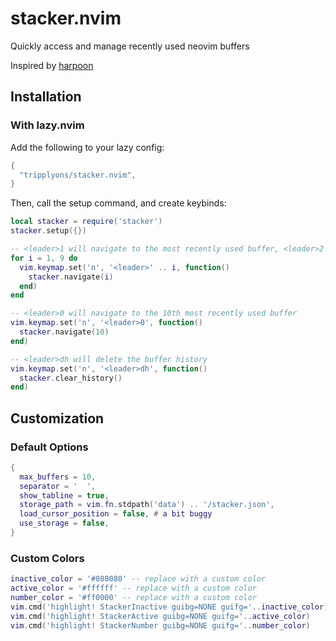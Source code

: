 # stacker.nvim

Quickly access and manage recently used neovim buffers

Inspired by [harpoon](https://github.com/ThePrimeagen/harpoon)

## Installation

### With lazy.nvim

Add the following to your lazy config:

```lua
{
  "tripplyons/stacker.nvim",
}
```

Then, call the setup command, and create keybinds:

```lua
local stacker = require('stacker')
stacker.setup({})

-- <leader>1 will navigate to the most recently used buffer, <leader>2 for 2nd most recently used buffer, etc.
for i = 1, 9 do
  vim.keymap.set('n', '<leader>' .. i, function()
    stacker.navigate(i)
  end)
end

-- <leader>0 will navigate to the 10th most recently used buffer
vim.keymap.set('n', '<leader>0', function()
  stacker.navigate(10)
end)

-- <leader>dh will delete the buffer history
vim.keymap.set('n', '<leader>dh', function()
  stacker.clear_history()
end)
```

## Customization

### Default Options

```lua
{
  max_buffers = 10,
  separator = '  ',
  show_tabline = true,
  storage_path = vim.fn.stdpath('data') .. '/stacker.json',
  load_cursor_position = false, # a bit buggy
  use_storage = false,
}
```

### Custom Colors

```lua
inactive_color = '#808080' -- replace with a custom color
active_color = '#ffffff' -- replace with a custom color
number_color = '#ff0000' -- replace with a custom color
vim.cmd('highlight! StackerInactive guibg=NONE guifg='..inactive_color)
vim.cmd('highlight! StackerActive guibg=NONE guifg='..active_color)
vim.cmd('highlight! StackerNumber guibg=NONE guifg='..number_color)
```
